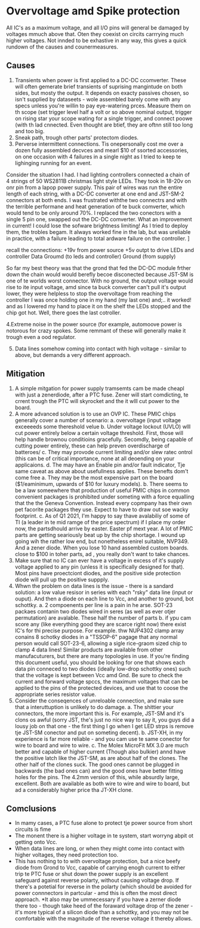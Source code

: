 # Overvoltage amd Spike protection

All IC's as a maximum voltage, and all I/O pins will general be damaged by voltages mmuch above that. Oten they coexist on circits carrrying much higher voltages. Not innded to be exhastive in any way, this gives a quick rundown of the causes and counermeasures. 

## Causes
1. Transients when power is first applied to a DC-DC ccomverter. These will often gemerate brief transients of suprising mangintude on both sides, but mosty the output. It depends on exacty passives chosen, so isn't supplied by dataseets - wole assembled barely come with any specs unless you're willin to pay eye-watering prces. Measure them on th scope (set trigger level half a volt or so above nominal output, trigger on rising star your scope wating for a single trigger, and connect poowe (with th lad cnnected. Even thought are btief, they are oftnn still too long and too big. 
2. Sneak path, trough other parts' protectom diodes.
3. Perverse intermittent connections. Tis onepersonally cost me over a dozen fully assembled decvces and mearl $10 of ssorted accessories, on one occasion with 4 failures in a single night as I tried to keep te lighinging running for an event.

Consider the situation I had. I had lighting controllers connected a chain of 4 strings of 50 WS2811B christmas light style LEDs. They took in 18-20v on onr pin from a lapop power supply. This pair of wires was run the entire length of each string, with a DC-DC converter at one end and JST-SM-2 connectors at both ends. I was frustrated withthe two connectrs and with the terrible performane and heat generation of te buck comverter, which would tend to be only around 70%. I replaced the two conectors with a single  5 pin one, swapped out the DC-DC comverter. What an improvement in current! I could lose the sofware brightness limiting! As I tried to deploy them, the trobles begam. It always worked fine in the lab, but was ureliable in practice, with a failure leading to total ardware failure on the controller. ]

recall the connections: 
+19v from power source
+5v outpt to drive LEDs and controller
Data
Groumd (to leds and controller)
Ground (from supply)

So far my best theory was that the grond that fed the DC-DC module frther down the chain would would berefly becoe disconected because JST-SM is one of te worlds worst connector. With no ground, the output voltage would rise to ite input voltage, amd since ta buck converter can't pull it's output lower, they were helpless to stop the overvoltage from reaching the controller I was once holding one in my hand (my last one) and;.. it worked! and as I lowered my hand to place it on the shelf the LEDs stopped and the chip got hot. Well, there goes the last cotroller. 

4.Extreme noise in the power source (for example, automoove power is notorous for crazy spokes. Some remmant of these will generally make it trough even a ood regulator.

5. Data lines somehow coming into contact with high voltage - similar to above, but demands a very different approach. 

## Mitigation
1. A simple mitgation for power supply tramsemts cam be made cheapl with just a zenerdiode, after a PTC fuse. Zener will start comdicting, te crrent trough the PTC will skyrocket and the it wlll cut power to the board. 
2. A more advanced solution is to use an OVP IC. These PMIC chips generally cover a number of scenario:
  a. overvoltage (input voltage exceeeeds some thereshold velue
  b. Under voltage lockout (UVLO) wlll cut power entirely below a certain voltage threshold. First, those will help handle brownou conditioins gracefully. Secomdly, being capable of cutting power entirely, these can help preven overdischarge of batteroes/ 
  c. They may provode current limiting and/or slew ratec ontrol (this can be of critical importance, none at all deoending on your applicaions. 
  d. The may have an Enable pin and/or fault indicator, Tje same caveat as above about usefullness applies. 
  These benefts dom't come free
  a. They may be the most expensive part on the board ($1/eaminimum, upwards of $10 for luxury models).
  b. There seems to be a law someewhere that production of useful PMIC chips in common convenient packages is prohibited under someting with a force equalling that the the Geneva Convention. Instead every copmpany has their own pet facorite packages they use. Expect to have to draw out soe wacky footprint.
  c. As of Q1 2021, I'm happy to say thave avalabiliy of some of TI (a leader in te mid ramge of the price spectrum) if I place my order now, the partsdhould arrive by easter. Easter pf mext year. A lot of PMIC parts are getting seariously beat up by the chip shortage. I wound up going wih the rather low end, but nonetheless enirel suitable, NVP349. And a zener diode. When you lose 10 hand assembled custom boards. close to $100 in toher parts, ad , you really don't want to take chances.
3. Make sure that no IC can ever have a voltage in excess of it's supply voltage applied to any pin (unless it is specifically designed for that). Most pins have proectciont diodes, and the positive side protection diode will pull up the positive suppply. 
4. Whwn the problem on data lines is the issue - there is a sandard solution: a low value resisor in series with each "rsky" data line (input or ouput). And then a diode on each line to Vcc, and another to ground, bot schottky. 
  a. 2 compoenents per line is a pain in he arse. SOT-23 packaes contanin two diodes wired in seres (as well as ever otjer permutation) are avalable. These half the number of parts
  b. if ypu cam score any (like everything good they are scarce right now) there exist IC's for thi precise purpose. For example. thw NUP4302 clamp array conains 8 schotky diodes in a "TSSOP-6" pagage that any normal person would call SOT-23-6, allowing a sigle rice-graom sized chip to clamp 4 data lines! Similar products are available from other manufacuturers, but there are many topologies in use. If you're finding this document useful, you should be looking for one that shows each data pin conneced to two diodes (ideally low-drop schottky ones) such that the voltage is kept between Vcc amd Gnd. Be sure to check the current and forward voltage spccs, the maximum voltages that can be applied to the pins of the protected devices, and use that to coose the appropriate series resistor value. 
5. Consider the conseqences of unreloable connection, and make sure that a interuttuption is unlikely to do damage. 
  a. The shittier your connectors, the more important this is. For example, JST-SM and it's clons os awful (sorry JST, the's just no nice way to say it, you guys did a lousy job on that one - the first thing I go when I get LED strps is remove tje JST-SM conector and put on someting decent).
  b. JST-XH, in my experience is far more reliable - and you cam use te same conector for wire to board and wire to wire. 
  c. The Molex MicroFit MX 3.0 are much better and capable of higher current (Though also bulkier) annd have the positive latch like the JST-SM, as are about half of the clones. The other half of the clones suck. The good ones cannot be plugged in backwards (the bad ones can) and the good ones have better fitting holes for the pins. The 4.2mm version of this, while absurdly large, excellent. Both are available as both wire to wire and wire to board, but ad a considerably higher price tha JT-XH clone. 
  
## Comclusions
* In mamy cases, a PTC fuse alone to protect tje power source from short circuits is fime
* The monent there is a higher voltage in te system, start worryng abpit ot getting onto Vcc. 
* When data lines are long, or when they might come into contact with higher voltages, they need protection too. 
* This has nothing to to with overvoltage protection, but a nice beefy diode from Grond to Vcc, capable of carrying enogh current to either trip te PTC fuse or shut down the power supply is an excellent safeguard against reverse polarty, without causing voltage drop. If there's a potetial for reverse in the polarty (which should be avoided for power connnectors in partcular - amd this is often the most direct approach. *It also may be ummecessary if you have a zerner diode there too - though take heed of the foraward voltage drop of the zener - it's more typical of a silicon diode than a schottky, and you may not be comfortable with the magnitude of the reverse voltage it thereby allows.
